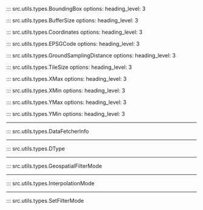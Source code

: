::: src.utils.types.BoundingBox
    options:
      heading_level: 3

::: src.utils.types.BufferSize
    options:
      heading_level: 3

::: src.utils.types.Coordinates
    options:
      heading_level: 3

::: src.utils.types.EPSGCode
    options:
      heading_level: 3

::: src.utils.types.GroundSamplingDistance
    options:
      heading_level: 3

::: src.utils.types.TileSize
    options:
      heading_level: 3

::: src.utils.types.XMax
    options:
      heading_level: 3

::: src.utils.types.XMin
    options:
      heading_level: 3

::: src.utils.types.YMax
    options:
      heading_level: 3

::: src.utils.types.YMin
    options:
      heading_level: 3

---

::: src.utils.types.DataFetcherInfo

---

::: src.utils.types.DType

---

::: src.utils.types.GeospatialFilterMode

---

::: src.utils.types.InterpolationMode

---

::: src.utils.types.SetFilterMode
